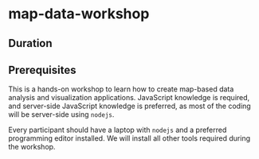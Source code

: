 # map-data-workshop

## Duration

## Prerequisites

This is a hands-on workshop to learn how to create map-based data analysis and visualization applications. JavaScript knowledge is required, and server-side JavaScript knowledge is preferred, as most of the coding will be server-side using `nodejs`.

Every participant should have a laptop with `nodejs` and a preferred programming editor installed. We will install all other tools required during the workshop.
